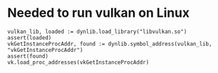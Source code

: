 # Needed to run vulkan on Linux
```
vulkan_lib, loaded := dynlib.load_library("libvulkan.so")
assert(loaded)
vkGetInstanceProcAddr, found := dynlib.symbol_address(vulkan_lib, "vkGetInstanceProcAddr")
assert(found)
vk.load_proc_addresses(vkGetInstanceProcAddr)
```



